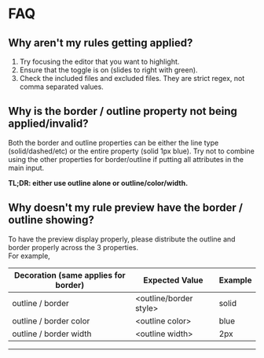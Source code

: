 # FAQ

## Why aren't my rules getting applied?

1. Try focusing the editor that you want to highlight.
2. Ensure that the toggle is on (slides to right with green).
3. Check the included files and excluded files. They are strict regex, not comma separated values.

## Why is the border / outline property not being applied/invalid?

Both the border and outline properties can be either the line type (solid/dashed/etc) or the entire property (solid 1px blue). Try not to combine using the other properties for border/outline if putting all attributes in the main input.

**TL;DR: either use outline alone or outline/color/width.**

## Why doesn't my rule preview have the border / outline showing?

To have the preview display properly, please distribute the outline and border properly across the 3 properties.  
For example,

| Decoration (same applies for border) | Expected Value           | Example |
| ------------------------------------ | ------------------------ | ------- |
| outline / border                     | \<outline/border style\> | solid   |
| outline / border color               | \<outline color\>        | blue    |
| outline / border width               | \<outline width\>        | 2px     |

---
